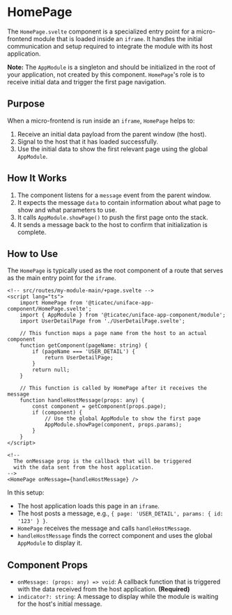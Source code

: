 # HomePage

The `HomePage.svelte` component is a specialized entry point for a micro-frontend module that is loaded inside an `iframe`. It handles the initial communication and setup required to integrate the module with its host application.

**Note:** The `AppModule` is a singleton and should be initialized in the root of your application, not created by this component. `HomePage`'s role is to receive initial data and trigger the first page navigation.

## Purpose

When a micro-frontend is run inside an `iframe`, `HomePage` helps to:
1.  Receive an initial data payload from the parent window (the host).
2.  Signal to the host that it has loaded successfully.
3.  Use the initial data to show the first relevant page using the global `AppModule`.

## How It Works

1.  The component listens for a `message` event from the parent window.
2.  It expects the message `data` to contain information about what page to show and what parameters to use.
3.  It calls `AppModule.showPage()` to push the first page onto the stack.
4.  It sends a message back to the host to confirm that initialization is complete.

## How to Use

The `HomePage` is typically used as the root component of a route that serves as the main entry point for the `iframe`.

```svelte
<!-- src/routes/my-module-main/+page.svelte -->
<script lang="ts">
    import HomePage from '@ticatec/uniface-app-component/HomePage.svelte';
    import { AppModule } from '@ticatec/uniface-app-component/module';
    import UserDetailPage from './UserDetailPage.svelte';

    // This function maps a page name from the host to an actual component
    function getComponent(pageName: string) {
        if (pageName === 'USER_DETAIL') {
            return UserDetailPage;
        }
        return null;
    }

    // This function is called by HomePage after it receives the message
    function handleHostMessage(props: any) {
        const component = getComponent(props.page);
        if (component) {
            // Use the global AppModule to show the first page
            AppModule.showPage(component, props.params);
        }
    }
</script>

<!--
  The onMessage prop is the callback that will be triggered
  with the data sent from the host application.
-->
<HomePage onMessage={handleHostMessage} />

```

In this setup:
-   The host application loads this page in an `iframe`.
-   The host posts a message, e.g., `{ page: 'USER_DETAIL', params: { id: '123' } }`.
-   `HomePage` receives the message and calls `handleHostMessage`.
-   `handleHostMessage` finds the correct component and uses the global `AppModule` to display it.

## Component Props

-   `onMessage: (props: any) => void`: A callback function that is triggered with the data received from the host application. **(Required)**
-   `indicator?: string`: A message to display while the module is waiting for the host's initial message.